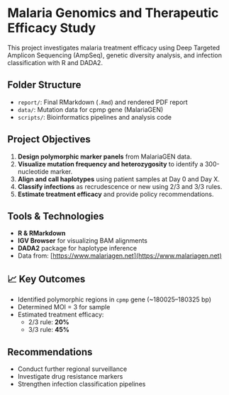 #  Malaria Genomics and Therapeutic Efficacy Study

This project investigates malaria treatment efficacy using Deep Targeted Amplicon Sequencing (AmpSeq), genetic diversity analysis, and infection classification with R and DADA2.

##  Folder Structure

- `report/`: Final RMarkdown (`.Rmd`) and rendered PDF report
- `data/`: Mutation data for cpmp gene (MalariaGEN)
- `scripts/`: Bioinformatics pipelines and analysis code

##  Project Objectives

1. **Design polymorphic marker panels** from MalariaGEN data.
2. **Visualize mutation frequency and heterozygosity** to identify a 300-nucleotide marker.
3. **Align and call haplotypes** using patient samples at Day 0 and Day X.
4. **Classify infections** as recrudescence or new using 2/3 and 3/3 rules.
5. **Estimate treatment efficacy** and provide policy recommendations.

## Tools & Technologies

- **R & RMarkdown**
- **IGV Browser** for visualizing BAM alignments
- **DADA2** package for haplotype inference
- Data from: [https://www.malariagen.net](https://www.malariagen.net)

## 📈 Key Outcomes

- Identified polymorphic regions in `cpmp` gene (~180025–180325 bp)
- Determined MOI = 3 for sample
- Estimated treatment efficacy:
  - 2/3 rule: **20%**
  - 3/3 rule: **45%**

## Recommendations

- Conduct further regional surveillance
- Investigate drug resistance markers
- Strengthen infection classification pipelines

 
